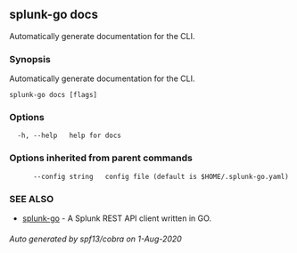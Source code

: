 ## splunk-go docs

Automatically generate documentation for the CLI.

### Synopsis

Automatically generate documentation for the CLI.

```
splunk-go docs [flags]
```

### Options

```
  -h, --help   help for docs
```

### Options inherited from parent commands

```
      --config string   config file (default is $HOME/.splunk-go.yaml)
```

### SEE ALSO

* [splunk-go](splunk-go.md)	 - A Splunk REST API client written in GO.

###### Auto generated by spf13/cobra on 1-Aug-2020
